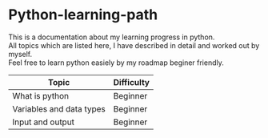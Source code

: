 # Python-learning-path
This is a documentation about my learning progress in python.<br>
All topics which are listed here, I have described in detail and worked out by myself.<br>
Feel free to learn python easiely by my roadmap beginer friendly.<br>

| Topic                     | Difficulty    |
| --------------------------|---------------|
| What is python            | Beginner      | 
| Variables and data types  | Beginner      |
| Input and output          | Beginner      |
